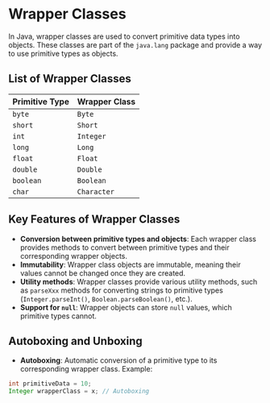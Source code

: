 # Wrapper Classes

In Java, wrapper classes are used to convert primitive data types into objects. These classes are part of the `java.lang` package and provide a way to use primitive types as objects.

## List of Wrapper Classes

| Primitive Type | Wrapper Class |
|----------------|---------------|
| `byte`         | `Byte`        |
| `short`        | `Short`       |
| `int`          | `Integer`     |
| `long`         | `Long`        |
| `float`        | `Float`       |
| `double`       | `Double`      |
| `boolean`      | `Boolean`     |
| `char`         | `Character`   |

## Key Features of Wrapper Classes

- **Conversion between primitive types and objects**: Each wrapper class provides methods to convert between primitive types and their corresponding wrapper objects.
- **Immutability**: Wrapper class objects are immutable, meaning their values cannot be changed once they are created.
- **Utility methods**: Wrapper classes provide various utility methods, such as `parseXxx` methods for converting strings to primitive types (`Integer.parseInt()`, `Boolean.parseBoolean()`, etc.).
- **Support for `null`**: Wrapper objects can store `null` values, which primitive types cannot.

## Autoboxing and Unboxing

- **Autoboxing**: Automatic conversion of a primitive type to its corresponding wrapper class. Example:

```java
int primitiveData = 10;
Integer wrapperClass = x; // Autoboxing
```